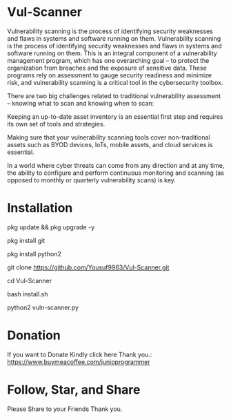 # Vul-Scanner
Vulnerability scanning is the process of identifying security weaknesses and flaws in systems and software running on them.
Vulnerability scanning is the process of identifying security weaknesses and flaws in systems and software running on them. This is an integral component of a vulnerability management program, which has one overarching goal – to protect the organization from breaches and the exposure of sensitive data. These programs rely on assessment to gauge security readiness and minimize risk, and vulnerability scanning is a critical tool in the cybersecurity toolbox.

There are two big challenges related to traditional vulnerability assessment – knowing what to scan and knowing when to scan:

Keeping an up-to-date asset inventory is an essential first step and requires its own set of tools and strategies.

Making sure that your vulnerability scanning tools cover non-traditional assets such as BYOD devices, IoTs, mobile assets, and cloud services is essential.

In a world where cyber threats can come from any direction and at any time, the ability to configure and perform continuous monitoring and scanning (as opposed to monthly or quarterly vulnerability scans) is key.

# Installation

pkg update  && pkg upgrade -y

pkg install git

pkg install python2

git clone https://github.com/Yousuf9963/Vul-Scanner.git

cd Vul-Scanner

bash install.sh

python2 vuln-scanner.py

# Donation

If you want to Donate Kindly click here Thank you.: https://www.buymeacoffee.com/junioprogrammer

# Follow, Star, and Share

Please Share to your Friends Thank you.
